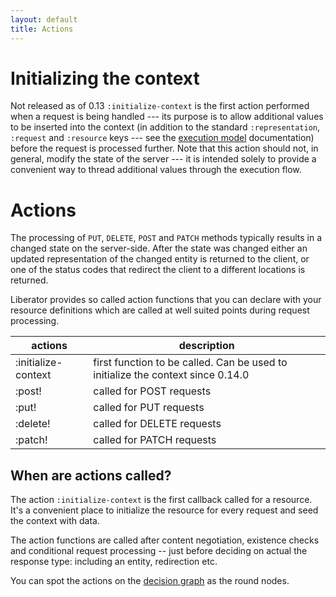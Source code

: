 ```yaml
---
layout: default
title: Actions
---
```


# Initializing the context

<span class="label label-info">Not released as of 0.13</span>
````:initialize-context```` is the first action performed when a request
is being handled --- its purpose is to allow additional values to be
inserted into the context (in addition to the standard
````:representation````, ````:request```` and ````:resource```` keys --- see
the [execution model](execution-model.html) documentation) before the
request is processed further.  Note that this action should not, in
general, modify the state of the server --- it is intended solely to
provide a convenient way to thread additional values through the
execution flow.

# Actions

The processing of ````PUT````, ````DELETE````, ````POST```` and
````PATCH```` methods typically results in a changed state on the 
server-side. After the state was changed either an updated 
representation of the changed entity is returned to the client, or one
of the status codes that redirect the client to a different locations
is returned.

Liberator provides so called action functions that you can declare
with your resource definitions which are called at well suited points
during request processing.

actions             | description
--------------------|-----------------------------
:initialize-context | first function to be called. Can be used to initialize the context <span class="label label-info">since 0.14.0</span>
:post!              | called for POST requests
:put!               | called for PUT requests
:delete!            | called for DELETE requests
:patch!             | called for PATCH requests

## When are actions called?

The action `:initialize-context` is the first callback called for
a resource. It's a convenient place to initialize the resource for
every request and seed the context with data.

The action functions are called after content negotiation, existence
checks and conditional request processing -- just before deciding on
actual the response type: including an entity, redirection etc.

You can spot the actions on the [decision graph](decisions.html) as the
round nodes.
